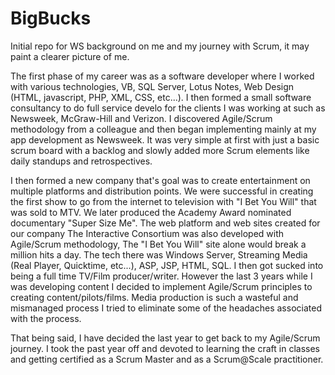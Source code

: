 # BigBucks
Initial repo for WS
background on me and my journey with Scrum, it may paint a clearer picture of me.

The first phase of my career was as a software developer where I worked with various technologies, VB, SQL Server, Lotus Notes, Web Design (HTML, javascript, PHP, XML, CSS, etc...). I then formed a small software consultancy to do full service develo for the clients I was working at such as Newsweek, McGraw-Hill and Verizon. I discovered Agile/Scrum methodology from a colleague and then began implementing mainly at my app development as Newsweek. It was very simple at first with just a basic scrum board with a backlog and slowly added more Scrum elements like daily standups and retrospectives.

I then formed a new company that's goal was to create entertainment on multiple platforms and distribution points. We were successful in creating the first show to go from the internet to television with "I Bet You Will" that was sold to MTV. We later produced the Academy Award nominated documentary "Super Size Me". The web platform and web sites created for our company The Interactive Consortium was also developed with Agile/Scrum methodology, The "I Bet You Will" site alone would break a million hits a day. The tech there was Windows Server, Streaming Media (Real Player, Quicktime, etc...), ASP, JSP, HTML, SQL. I then got sucked into being a full time TV/Film producer/writer. However the last 3 years while I was developing content I decided to implement Agile/Scrum principles to creating content/pilots/films. Media production is such a wasteful and mismanaged process I tried to eliminate some of the headaches associated with the process.

That being said,   I have decided the last year to get back to my Agile/Scrum journey. I took the past year off and devoted to learning the craft in classes and getting certified as a Scrum Master and as a Scrum@Scale practitioner. 

